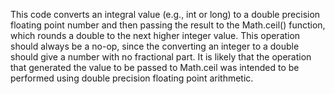 This code converts an integral value (e.g., int or long) to a double precision floating point number and then passing the result to the Math.ceil() function, which rounds a double to the next higher integer value. This operation should always be a no-op, since the converting an integer to a double should give a number with no fractional part. It is likely that the operation that generated the value to be passed to Math.ceil was intended to be performed using double precision floating point arithmetic.